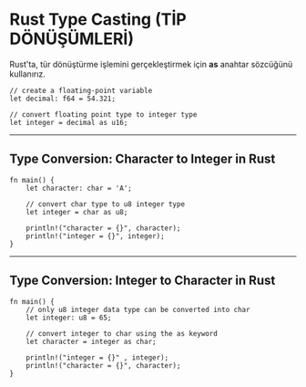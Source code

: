 # Rust Type Casting (TİP DÖNÜŞÜMLERİ)

Rust'ta, tür dönüştürme işlemini gerçekleştirmek için **as** anahtar sözcüğünü kullanırız.


```
// create a floating-point variable
let decimal: f64 = 54.321;

// convert floating point type to integer type
let integer = decimal as u16;

```
---

## Type Conversion: Character to Integer in Rust

```
fn main() {
    let character: char = 'A';

    // convert char type to u8 integer type
    let integer = char as u8;

    println!("character = {}", character);
    println!("integer = {}", integer);
}

```

---

## Type Conversion: Integer to Character in Rust


```
fn main() {
    // only u8 integer data type can be converted into char
    let integer: u8 = 65;
  
    // convert integer to char using the as keyword
    let character = integer as char;

    println!("integer = {}" , integer);
    println!("character = {}", character);
}

```